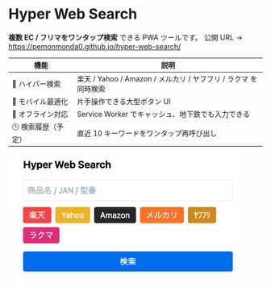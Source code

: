 # Hyper Web Search
**複数 EC / フリマをワンタップ検索** できる PWA ツールです。
公開 URL → <https://pemonmonda0.github.io/hyper-web-search/>

| 機能 | 説明 |
| ---- | ---- |
| 🎯 ハイパー検索 | 楽天 / Yahoo / Amazon / メルカリ / ヤフフリ / ラクマ を同時検索 |
| 📱 モバイル最適化 | 片手操作できる大型ボタン UI |
| 💾 オフライン対応 | Service Worker でキャッシュ、地下鉄でも入力できる |
| 🕒 検索履歴（予定） | 直近 10 キーワードをワンタップ再呼び出し |

![screenshot](icons/ss.png) <!-- スクショ撮ったら保存して差し替え OK -->


